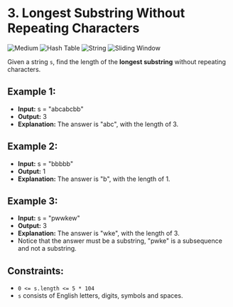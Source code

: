 # 3. Longest Substring Without Repeating Characters

![Medium](https://img.shields.io/badge/Medium-yellow)
![Hash Table](https://img.shields.io/badge/-Hash%20Table-grey)
![String](https://img.shields.io/badge/-String-grey)
![Sliding Window](https://img.shields.io/badge/-Sliding%20Window-grey)

Given a string `s`, find the length of the **longest substring** without repeating characters.

## Example 1:

- **Input:** s = "abcabcbb"
- **Output:** 3
- **Explanation:** The answer is "abc", with the length of 3.

## Example 2:

- **Input:** s = "bbbbb"
- **Output:** 1
- **Explanation:** The answer is "b", with the length of 1.

## Example 3:

- **Input:** s = "pwwkew"
- **Output:** 3
- **Explanation:** The answer is "wke", with the length of 3.
- Notice that the answer must be a substring, "pwke" is a subsequence and not a substring.

## Constraints:

- `0 <= s.length <= 5 * 104`
- `s` consists of English letters, digits, symbols and spaces.
